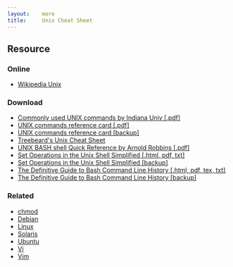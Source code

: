 ```yaml
---
layout:    more
title:     Unix Cheat Sheet
---
```

<div class="content content-400">
    <div class="board board-326">
        <h2 class="board-title">Resource</h2>
        <div class="board-card">
            <h3 class="board-card-title">Online</h3>
            <ul>
                <li><a href="http://en.wikipedia.org/wiki/Unix">Wikipedia Unix</a></li>
            </ul>
        </div>
        <div class="board-card">
            <h3 class="board-card-title">Download</h3>
            <ul>
                <li><a href="/static/cs/unix_command_quickref.pdf">Commonly used UNIX commands by Indiana Univ [.pdf]</a></li>
                <li><a href="http://www.digilife.be/quickreferences/QRC/UNIX%20commands%20reference%20card.pdf">UNIX commands reference card [.pdf]</a></li>
                <li><a href="/static/cs/UNIX%20commands%20reference%20card.pdf">UNIX commands reference card [backup]</a></li>
                <li><a href="http://www.rain.org/%7emkummel/unix.html">Treebeard's Unix Cheat Sheet</a></li>
                <li><a href="/static/cs/bash_quickref.pdf">UNIX BASH shell Quick Reference by Arnold Robbins [.pdf]</a></li>
                <li><a href="http://www.catonmat.net/blog/set-operations-in-unix-shell-simplified/">Set Operations in the Unix Shell Simplified [.html, pdf, txt]</a></li>
                <li><a href="/static/cs/setops.pdf">Set Operations in the Unix Shell Simplified [backup]</a></li>
                <li><a href="http://www.catonmat.net/blog/the-definitive-guide-to-bash-command-line-history/">The Definitive Guide to Bash Command Line History [.html, pdf, tex, txt]</a></li>
                <li><a href="/static/cs/bash-history-cheat-sheet.pdf">The Definitive Guide to Bash Command Line History [backup]</a></li>
            </ul>
        </div>
        <div class="board-card">
            <h3 class="board-card-title">Related</h3>
            <ul>
                <li><a href="/chmod" title="chmod Cheat Sheet">chmod</a></li>
                <li><a href="/debian" title="Debian Cheat Sheet">Debian</a></li>
                <li><a href="/linux" title="Linux Cheat Sheet">Linux</a></li>
                <li><a href="/solaris" title="Solaris Cheat Sheet">Solaris</a></li>
                <li><a href="/ubuntu" title="Ubuntu Cheat Sheet">Ubuntu</a></li>
                <li><a href="/vi" title="Vi Cheat Sheet">Vi</a></li>
                <li><a href="/vim" title="Vim Cheat Sheet">Vim</a></li>
            </ul>
        </div>
    </div>
</div>
